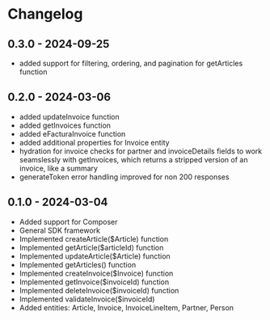 # Changelog

## 0.3.0 - 2024-09-25

- added support for filtering, ordering, and pagination for getArticles function

## 0.2.0 - 2024-03-06

- added updateInvoice function
- added getInvoices function
- added eFacturaInvoice function
- added additional properties for Invoice entity
- hydration for invoice checks for partner and invoiceDetails fields to work seamslessly with getInvoices, which returns a stripped version of an invoice, like a summary
- generateToken error handling improved for non 200 responses

## 0.1.0 - 2024-03-04

- Added support for Composer
- General SDK framework
- Implemented createArticle($Article) function
- Implemented getArticle($articleId) function
- Implemented updateArticle($Article) function
- Implemented getArticles() function
- Implemented createInvoice($Invoice) function
- Implemented getInvoice($invoiceId) function
- Implemented deleteInvoice($invoiceId) function
- Implemented validateInvoice($invoiceId)
- Added entities: Article, Invoice, InvoiceLineItem, Partner, Person
